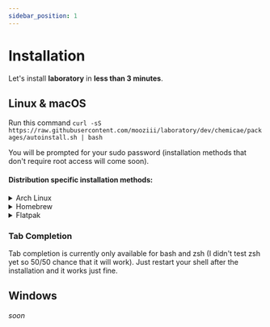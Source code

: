 ```yaml
---
sidebar_position: 1
---
```


# Installation

Let's install **laboratory** in **less than 3 minutes**.

## Linux & macOS

Run this command `curl -sS https://raw.githubusercontent.com/mooziii/laboratory/dev/chemicae/packages/autoinstall.sh | bash`

You will be prompted for your sudo password (installation methods that don't require root access will come soon).

#### Distribution specific installation methods:
<details>
    <summary>Arch Linux</summary>

*soon*
</details>

<details>
    <summary>Homebrew</summary>

*soon*
</details>

<details>
    <summary>Flatpak</summary>

*soon*
</details>


### Tab Completion

Tab completion is currently only available for bash and zsh (I didn't test zsh yet so 50/50 chance that it will work).
Just restart your shell after the installation and it works just fine.

## Windows

*soon*
